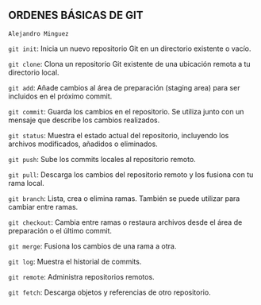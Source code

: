 ## ORDENES BÁSICAS DE GIT                      
`Alejandro Minguez`

`git init`: Inicia un nuevo repositorio Git en un directorio existente o vacío.

`git clone`: Clona un repositorio Git existente de una ubicación remota a tu directorio local.

`git add`: Añade cambios al área de preparación (staging area) para ser incluidos en el próximo commit.

`git commit`: Guarda los cambios en el repositorio. Se utiliza junto con un mensaje que describe los cambios realizados.

`git status`: Muestra el estado actual del repositorio, incluyendo los archivos modificados, añadidos o eliminados.

`git push`: Sube los commits locales al repositorio remoto.

`git pull`: Descarga los cambios del repositorio remoto y los fusiona con tu rama local.

`git branch`: Lista, crea o elimina ramas. También se puede utilizar para cambiar entre ramas.

`git checkout`: Cambia entre ramas o restaura archivos desde el área de preparación o el último commit.

`git merge`: Fusiona los cambios de una rama a otra.

`git log`: Muestra el historial de commits.

`git remote`: Administra repositorios remotos.

`git fetch`: Descarga objetos y referencias de otro repositorio.